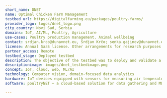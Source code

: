 ```yaml
---
short_name: DNET 
name: Optimal Chicken Farm Management 
testbed_url: https://digitalfarming.eu/packages/poultry-farms/
provider_logo: logos/dnet_logo.png
city_country: Novi Sad, Serbia 
domains: IoT, AI/ML, Poultry, Agriculture 
use-cases: Poultry production management, Animal wellbeing 
contact: srdjan.krco@dunavnet.eu, Srdjan Krčo; senka.gajinov@dunavnet.eu, Senka Gajinov  
license: Annual SaaS license. Other arrangements for research purposes are possible.
partner_access: Remote
testbed_stage: Deployed testbed
description: The objective of the testbed was to deploy and validate a platform for integrated poultry farm management with the focus on preserving the wellbeing of the chickens and establishment of a transparent agri-food supply chain. A set of IoT devices is installed on two poultry farms in Serbia to collect relevant data (environmental conditions, machine operational status, chicken behavior) that is processed using ML/AI based algorithms to generate advices and recommended actions to optimize the growing conditions, enable early stress detection and improve farm operations.  The main benefits for the farmers stem from the comprehensive and continuous insights into the production process that lead to improving animal welfare, production optimization and better product quality.  
descriptionimage: images/dnet_testbedimage.png
concept: IoT, cloud, web, ML/AI 
technology: Computer vision, domain-focused data analytics 
hardware: IoT devices equipped with sensors for measuring air temperature, air humidity, CO2, NH3, air flow, light intensity, video cameras, microphones, edgeML gateway, LoRaWAN gateway 
software: poultryNET – a cloud-based solution for data gathering and ML/AI based analysis that enables comprehensive activity management and monitoring.  

---
```


